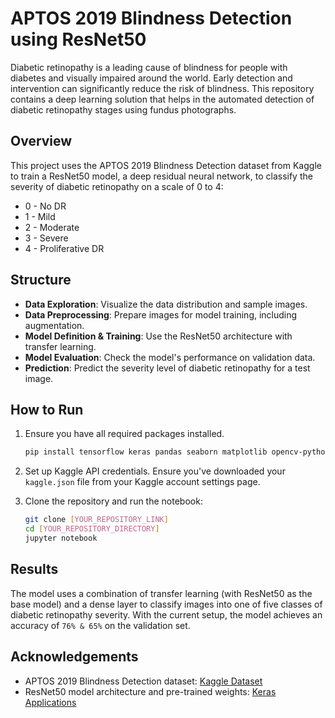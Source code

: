 # APTOS 2019 Blindness Detection using ResNet50

Diabetic retinopathy is a leading cause of blindness for people with diabetes and visually impaired around the world. Early detection and intervention can significantly reduce the risk of blindness. This repository contains a deep learning solution that helps in the automated detection of diabetic retinopathy stages using fundus photographs.

## Overview

This project uses the APTOS 2019 Blindness Detection dataset from Kaggle to train a ResNet50 model, a deep residual neural network, to classify the severity of diabetic retinopathy on a scale of 0 to 4:

- 0 - No DR
- 1 - Mild
- 2 - Moderate
- 3 - Severe
- 4 - Proliferative DR

## Structure

- **Data Exploration**: Visualize the data distribution and sample images.
- **Data Preprocessing**: Prepare images for model training, including augmentation.
- **Model Definition & Training**: Use the ResNet50 architecture with transfer learning.
- **Model Evaluation**: Check the model's performance on validation data.
- **Prediction**: Predict the severity level of diabetic retinopathy for a test image.

## How to Run

1. Ensure you have all required packages installed.
    ```bash
    pip install tensorflow keras pandas seaborn matplotlib opencv-python-headless
    ```

2. Set up Kaggle API credentials. Ensure you've downloaded your `kaggle.json` file from your Kaggle account settings page.

3. Clone the repository and run the notebook:
    ```bash
    git clone [YOUR_REPOSITORY_LINK]
    cd [YOUR_REPOSITORY_DIRECTORY]
    jupyter notebook
    ```

## Results

The model uses a combination of transfer learning (with ResNet50 as the base model) and a dense layer to classify images into one of five classes of diabetic retinopathy severity. With the current setup, the model achieves an accuracy of `76% & 65%` on the validation set.


## Acknowledgements

- APTOS 2019 Blindness Detection dataset: [Kaggle Dataset](https://www.kaggle.com/c/aptos2019-blindness-detection)
- ResNet50 model architecture and pre-trained weights: [Keras Applications](https://keras.io/api/applications/)
